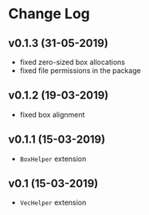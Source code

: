 # Change Log

## v0.1.3 (31-05-2019)
  - fixed zero-sized box allocations
  - fixed file permissions in the package

## v0.1.2 (19-03-2019)
  - fixed box alignment

## v0.1.1 (15-03-2019)
  - `BoxHelper` extension

## v0.1 (15-03-2019)
  - `VecHelper` extension
